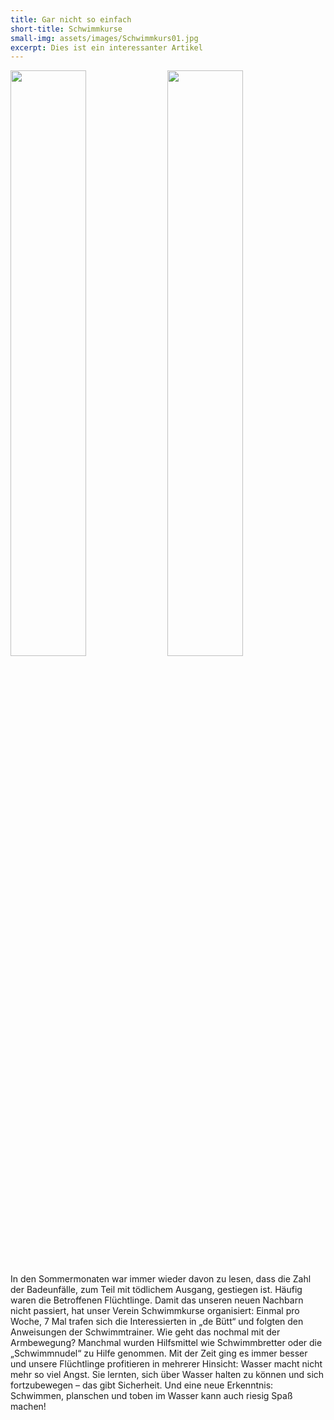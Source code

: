 ```yaml
---
title: Gar nicht so einfach
short-title: Schwimmkurse
small-img: assets/images/Schwimmkurs01.jpg
excerpt: Dies ist ein interessanter Artikel
---
```



<image src="/uploads/versions/schwimmkurs02---x----1024-768x---.jpg" width="49%"> <image src="/uploads/versions/schwimmkurs01---x----1024-768x---.jpg" width="49%">

In den Sommermonaten war immer wieder davon zu lesen, dass die Zahl der Badeunf&auml;lle, zum Teil mit t&ouml;dlichem Ausgang, gestiegen ist. H&auml;ufig waren die Betroffenen Fl&uuml;chtlinge. Damit das unseren neuen Nachbarn nicht passiert, hat unser Verein Schwimmkurse organisiert: Einmal pro Woche, 7 Mal trafen sich die Interessierten in „de B&uuml;tt“ und folgten den Anweisungen der Schwimmtrainer. Wie geht das nochmal mit der Armbewegung? Manchmal wurden Hilfsmittel wie Schwimmbretter oder die „Schwimmnudel“ zu Hilfe genommen. Mit der Zeit ging es immer besser und unsere Fl&uuml;chtlinge profitieren in mehrerer Hinsicht: Wasser macht nicht mehr so viel Angst. Sie lernten, sich &uuml;ber Wasser halten zu k&ouml;nnen und sich fortzubewegen – das gibt Sicherheit. Und eine neue Erkenntnis: Schwimmen, planschen und toben im Wasser kann auch riesig Spa&szlig; machen!